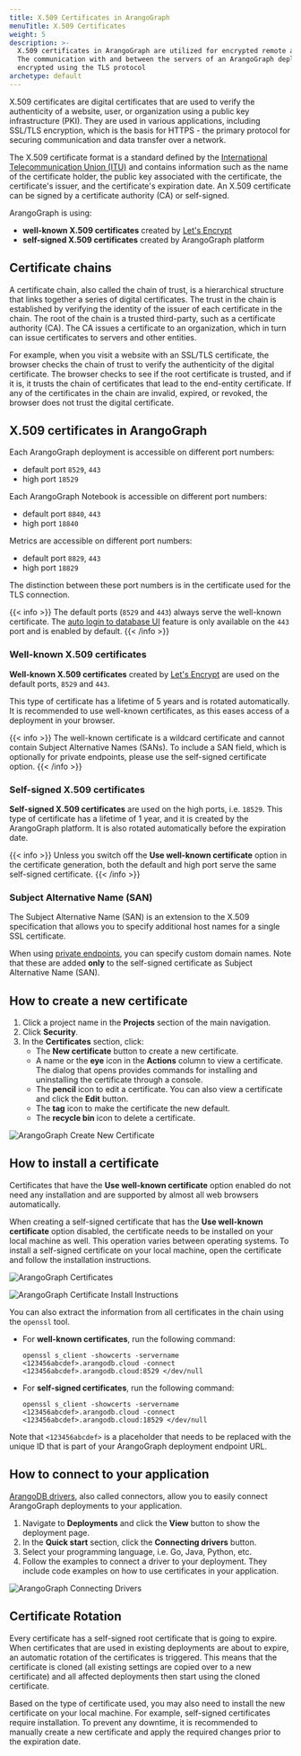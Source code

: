 ```yaml
---
title: X.509 Certificates in ArangoGraph
menuTitle: X.509 Certificates
weight: 5
description: >-
  X.509 certificates in ArangoGraph are utilized for encrypted remote administration.
  The communication with and between the servers of an ArangoGraph deployment is
  encrypted using the TLS protocol
archetype: default
---
```

X.509 certificates are digital certificates that are used to verify the
authenticity of a website, user, or organization using a public key infrastructure
(PKI). They are used in various applications, including SSL/TLS encryption,
which is the basis for HTTPS - the primary protocol for securing communication
and data transfer over a network.

The X.509 certificate format is a standard defined by the
[International Telecommunication Union (ITU)](https://www.itu.int/en/Pages/default.aspx)
and contains information such as the name of the certificate holder, the public
key associated with the certificate, the certificate's issuer, and the
certificate's expiration date. An X.509 certificate can be signed by a
certificate authority (CA) or self-signed.

ArangoGraph is using:
- **well-known X.509 certificates** created by
[Let's Encrypt](https://letsencrypt.org/)
- **self-signed X.509 certificates** created by ArangoGraph platform

## Certificate chains

A certificate chain, also called the chain of trust, is a hierarchical structure
that links together a series of digital certificates. The trust in the chain is
established by verifying the identity of the issuer of each certificate in the
chain. The root of the chain is a trusted third-party, such as a certificate
authority (CA). The CA issues a certificate to an organization, which in turn
can issue certificates to servers and other entities. 

For example, when you visit a website with an SSL/TLS certificate, the browser
checks the chain of trust to verify the authenticity of the digital certificate.
The browser checks to see if the root certificate is trusted, and if it is, it
trusts the chain of certificates that lead to the end-entity certificate.
If any of the certificates in the chain are invalid, expired, or revoked, the
browser does not trust the digital certificate.

## X.509 certificates in ArangoGraph

Each ArangoGraph deployment is accessible on different port numbers:
- default port `8529`, `443`
- high port `18529`

Each ArangoGraph Notebook is accessible on different port numbers:
- default port `8840`, `443`
- high port `18840`

Metrics are accessible on different port numbers:
- default port `8829`, `443`
- high port `18829`

The distinction between these port numbers is in the certificate used for the
TLS connection.

{{< info >}}
The default ports (`8529` and `443`) always serve the well-known certificate.
The [auto login to database UI](../deployments/_index.md#auto-login-to-database-ui)
feature is only available on the `443` port and is enabled by default.
{{< /info >}}

### Well-known X.509 certificates

**Well-known X.509 certificates** created by
[Let's Encrypt](https://letsencrypt.org/) are used on the
default ports, `8529` and `443`.

This type of certificate has a lifetime of 5 years and is rotated automatically.
It is recommended to use well-known certificates, as this eases access of a
deployment in your browser.

{{< info >}}
The well-known certificate is a wildcard certificate and cannot contain
Subject Alternative Names (SANs). To include a SAN field, which is optionally
for private endpoints, please use the self-signed certificate option.
{{< /info >}}

### Self-signed X.509 certificates

**Self-signed X.509 certificates** are used on the high ports, i.e. `18529`.
This type of certificate has a lifetime of 1 year, and it is created by the
ArangoGraph platform. It is also rotated automatically before the expiration
date.

{{< info >}}
Unless you switch off the **Use well-known certificate** option in the
certificate generation, both the default and high port serve the same
self-signed certificate.
{{< /info >}}

### Subject Alternative Name (SAN)

The Subject Alternative Name (SAN) is an extension to the X.509 specification 
that allows you to specify additional host names for a single SSL certificate.

When using [private endpoints](../deployments/private-endpoints.md),
you can specify custom domain names. Note that these are added **only** to
the self-signed certificate as Subject Alternative Name (SAN).

## How to create a new certificate

1. Click a project name in the **Projects** section of the main navigation.
2. Click **Security**.
3. In the **Certificates** section, click:
   - The **New certificate** button to create a new certificate.
   - A name or the **eye** icon in the **Actions** column to view a certificate.
     The dialog that opens provides commands for installing and uninstalling
     the certificate through a console.
   - The **pencil** icon to edit a certificate.
     You can also view a certificate and click the **Edit** button.
   - The **tag** icon to make the certificate the new default.
   - The **recycle bin** icon to delete a certificate.

![ArangoGraph Create New Certificate](../../../images/arangograph-new-certificate.png)

## How to install a certificate

Certificates that have the **Use well-known certificate** option enabled do
not need any installation and are supported by almost all web browsers
automatically.

When creating a self-signed certificate that has the **Use well-known certificate**
option disabled, the certificate needs to be installed on your local machine as
well. This operation varies between operating systems. To install a self-signed
certificate on your local machine, open the certificate and follow the
installation instructions.

![ArangoGraph Certificates](../../../images/arangograph-cert-page-with-cert-present.png)

![ArangoGraph Certificate Install Instructions](../../../images/arangograph-cert-install-instructions.png)

You can also extract the information from all certificates in the chain using the
`openssl` tool.

- For **well-known certificates**, run the following command:
  ```
  openssl s_client -showcerts -servername <123456abcdef>.arangodb.cloud -connect <123456abcdef>.arangodb.cloud:8529 </dev/null
  ```

- For **self-signed certificates**, run the following command:
  ```
  openssl s_client -showcerts -servername <123456abcdef>.arangodb.cloud -connect <123456abcdef>.arangodb.cloud:18529 </dev/null
  ```

Note that `<123456abcdef>` is a placeholder that needs to be replaced with the
unique ID that is part of your ArangoGraph deployment endpoint URL.

## How to connect to your application

[ArangoDB drivers](../../develop/drivers/_index.md), also called connectors, allow you to
easily connect ArangoGraph deployments to your application. 

1. Navigate to **Deployments** and click the **View** button to show the
   deployment page.
2. In the **Quick start** section, click the **Connecting drivers** button.
3. Select your programming language, i.e. Go, Java, Python, etc.
4. Follow the examples to connect a driver to your deployment. They include
   code examples on how to use certificates in your application.

![ArangoGraph Connecting Drivers](../../../images/arangograph-connecting-drivers.png)

## Certificate Rotation

Every certificate has a self-signed root certificate that is going to expire.
When certificates that are used in existing deployments are about to expire,
an automatic rotation of the certificates is triggered. This means that the
certificate is cloned (all existing settings are copied over to a new certificate)
and all affected deployments then start using the cloned certificate. 

Based on the type of certificate used, you may also need to install the new
certificate on your local machine. For example, self-signed certificates require
installation. To prevent any downtime, it is recommended to manually create a
new certificate and apply the required changes prior to the expiration date.
